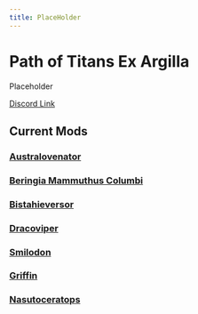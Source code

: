 ```yaml
---
title: PlaceHolder
---
```


# Path of Titans Ex Argilla

Placeholder

[Discord Link](#)

## Current Mods

### [Australovenator](./Path-of-Titans-ExAAustralo)

### [Beringia Mammuthus Columbi](./Path-of-Titans-BeringiaMammothC)

### [Bistahieversor](./Path-of-Titans-ExABista)

### [Dracoviper](./Path-of-Titans-EADracoviper)

### [Smilodon](./Path-of-Titans-EASmilodon)

### [Griffin](./Path-of-Titans-EAGriffin)

### [Nasutoceratops](./Path-of-Titans-EANasuto)
